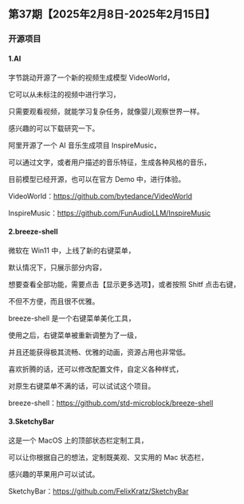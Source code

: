 ## 第37期【2025年2月8日-2025年2月15日】


### 开源项目

#### 1.AI

字节跳动开源了一个新的视频生成模型 VideoWorld，

它可以从未标注的视频中进行学习，

只需要观看视频，就能学习复杂任务，就像婴儿观察世界一样。

感兴趣的可以下载研究一下。


阿里开源了一个 AI 音乐生成项目 InspireMusic，

可以通过文字，或者用户描述的音乐特征，生成各种风格的音乐，

目前模型已经开源，也可以在官方 Demo 中，进行体验。


VideoWorld：https://github.com/bytedance/VideoWorld


InspireMusic：https://github.com/FunAudioLLM/InspireMusic


#### 2.breeze-shell

微软在 Win11 中，上线了新的右键菜单，

默认情况下，只展示部分内容，

想要查看全部功能，需要点击【显示更多选项】，或者按照 Shitf 点击右键，

不但不方便，而且很不优雅。


breeze-shell 是一个右键菜单美化工具，

使用之后，右键菜单被重新调整为了一级，

并且还能获得极其流畅、优雅的动画，资源占用也非常低。


喜欢折腾的话，还可以修改配置文件，自定义各种样式，

对原生右键菜单不满的话，可以试试这个项目。


breeze-shell：https://github.com/std-microblock/breeze-shell


#### 3.SketchyBar


这是一个 MacOS 上的顶部状态栏定制工具，

可以让你根据自己的想法，定制既美观、又实用的 Mac 状态栏，

感兴趣的苹果用户可以试试。

SketchyBar：https://github.com/FelixKratz/SketchyBar
